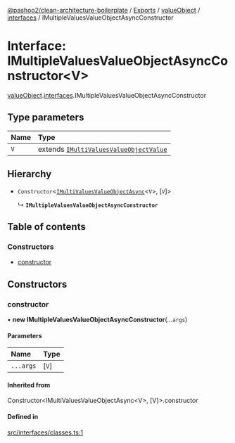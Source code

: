 [@pashoo2/clean-architecture-boilerplate](../README.md) / [Exports](../modules.md) / [valueObject](../modules/valueobject.md) / [interfaces](../modules/valueobject.interfaces.md) / IMultipleValuesValueObjectAsyncConstructor

# Interface: IMultipleValuesValueObjectAsyncConstructor<V\>

[valueObject](../modules/valueobject.md).[interfaces](../modules/valueobject.interfaces.md).IMultipleValuesValueObjectAsyncConstructor

## Type parameters

| Name | Type |
| :------ | :------ |
| `V` | extends [`IMultiValuesValueObjectValue`](valueobject.interfaces.imultivaluesvalueobjectvalue.md) |

## Hierarchy

- `Constructor`<[`IMultiValuesValueObjectAsync`](valueobject.interfaces.imultivaluesvalueobjectasync.md)<`V`\>, [`V`]\>

  ↳ **`IMultipleValuesValueObjectAsyncConstructor`**

## Table of contents

### Constructors

- [constructor](valueobject.interfaces.imultiplevaluesvalueobjectasyncconstructor.md#constructor)

## Constructors

### constructor

• **new IMultipleValuesValueObjectAsyncConstructor**(...`args`)

#### Parameters

| Name | Type |
| :------ | :------ |
| `...args` | [`V`] |

#### Inherited from

Constructor<IMultiValuesValueObjectAsync<V\>, [V]\>.constructor

#### Defined in

[src/interfaces/classes.ts:1](https://github.com/pashoo2/clean-architecture-boilerplate/blob/5d0a725/src/interfaces/classes.ts#L1)
